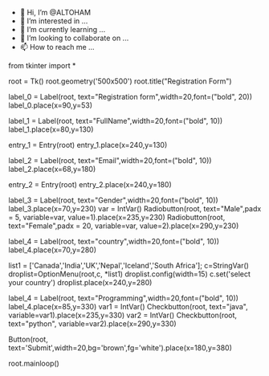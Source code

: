 - 👋 Hi, I’m @ALTOHAM
- 👀 I’m interested in ...
- 🌱 I’m currently learning ...
- 💞️ I’m looking to collaborate on ...
- 📫 How to reach me ...

<!---
ALTOHAM/ALTOHAM is a ✨ special ✨ repository because its `README.md` (this file) appears on your GitHub profile.
You can click the Preview link to take a look at your changes.
--->from tkinter import *

root = Tk()
root.geometry('500x500')
root.title("Registration Form")

label_0 = Label(root, text="Registration form",width=20,font=("bold", 20))
label_0.place(x=90,y=53)


label_1 = Label(root, text="FullName",width=20,font=("bold", 10))
label_1.place(x=80,y=130)

entry_1 = Entry(root)
entry_1.place(x=240,y=130)

label_2 = Label(root, text="Email",width=20,font=("bold", 10))
label_2.place(x=68,y=180)

entry_2 = Entry(root)
entry_2.place(x=240,y=180)

label_3 = Label(root, text="Gender",width=20,font=("bold", 10))
label_3.place(x=70,y=230)
var = IntVar()
Radiobutton(root, text="Male",padx = 5, variable=var, value=1).place(x=235,y=230)
Radiobutton(root, text="Female",padx = 20, variable=var, value=2).place(x=290,y=230)

label_4 = Label(root, text="country",width=20,font=("bold", 10))
label_4.place(x=70,y=280)

list1 = ['Canada','India','UK','Nepal','Iceland','South Africa'];
c=StringVar()
droplist=OptionMenu(root,c, *list1)
droplist.config(width=15)
c.set('select your country') 
droplist.place(x=240,y=280)

label_4 = Label(root, text="Programming",width=20,font=("bold", 10))
label_4.place(x=85,y=330)
var1 = IntVar()
Checkbutton(root, text="java", variable=var1).place(x=235,y=330)
var2 = IntVar()
Checkbutton(root, text="python", variable=var2).place(x=290,y=330)

Button(root, text='Submit',width=20,bg='brown',fg='white').place(x=180,y=380)

root.mainloop()

